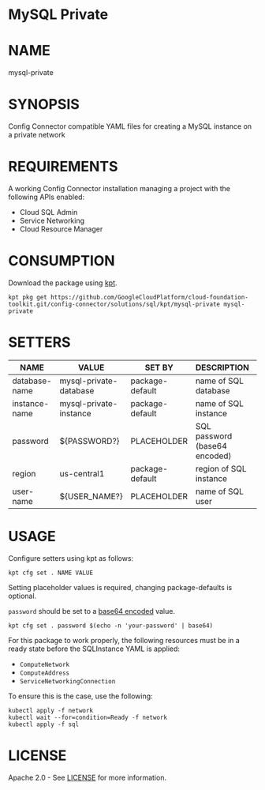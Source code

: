 MySQL Private
==================================================
# NAME
  mysql-private
# SYNOPSIS
  Config Connector compatible YAML files for creating a MySQL instance on a private network
# REQUIREMENTS
  A working Config Connector installation managing a project with the following APIs enabled:
- Cloud SQL Admin
- Service Networking
- Cloud Resource Manager
# CONSUMPTION
  Download the package using [kpt](https://googlecontainertools.github.io/kpt/).
  ```
  kpt pkg get https://github.com/GoogleCloudPlatform/cloud-foundation-toolkit.git/config-connector/solutions/sql/kpt/mysql-private mysql-private
  ```
# SETTERS
|     NAME      |         VALUE          |     SET BY      |          DESCRIPTION          | COUNT |
|---------------|------------------------|-----------------|-------------------------------|-------|
| database-name | mysql-private-database | package-default | name of SQL database          | 1     |
| instance-name | mysql-private-instance | package-default | name of SQL instance          | 3     |
| password      | ${PASSWORD?}           | PLACEHOLDER     | SQL password (base64 encoded) | 1     |
| region        | us-central1            | package-default | region of SQL instance        | 1     |
| user-name     | ${USER_NAME?}          | PLACEHOLDER     | name of SQL user              | 1     |
# USAGE

  Configure setters using kpt as follows:
  ```
  kpt cfg set . NAME VALUE
  ```
  Setting placeholder values is required, changing package-defaults is optional.

  `password` should be set to a [base64 encoded](https://kubernetes.io/docs/concepts/configuration/secret/#creating-a-secret-manually) value.
  ```
  kpt cfg set . password $(echo -n 'your-password' | base64)
  ```

  For this package to work properly, the following resources must be in a ready state before the SQLInstance YAML is applied:
  - `ComputeNetwork`
  - `ComputeAddress`
  - `ServiceNetworkingConnection`
  
  To ensure this is the case, use the following:
  ```
  kubectl apply -f network
  kubectl wait --for=condition=Ready -f network 
  kubectl apply -f sql
  ```

# LICENSE
  Apache 2.0 - See [LICENSE](/LICENSE) for more information.

